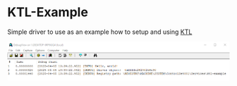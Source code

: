 # KTL-Example

Simple driver to use as an example how to setup and using [KTL](https://github.com/oopsmishap/KTL)

![](debugview.png)
